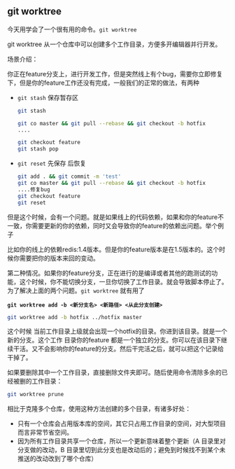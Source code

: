 ## git worktree

今天用学会了一个很有用的命令。`git worktree` 

git worktree 从一个仓库中可以创建多个工作目录，方便多开编辑器并行开发。 

场景介绍：

你正在feature分支上，进行开发工作，但是突然线上有个bug，需要你立即修复下，但是你的feature工作还没有完成，一般我们的正常的做法，有两种

- `git stash` 保存暂存区

  ```bash
  git stash 
  
  git co master && git pull --rebase && git checkout -b hotfix
  ....
  
  git checkout feature
  git stash pop
  ```

- `git reset` 先保存 后恢复

  ```bash
  git add . && git commit -m 'test' 
  git co master && git pull --rebase && git checkout -b hotfix
  ....修复bug
  git checkout feature
  git reset
  ```

但是这个时候，会有一个问题。就是如果线上的代码依赖，如果和你的feature不一致，你需要更新的你的依赖，同时又会导致你的feature的依赖出问题。举个例子

比如你的线上的依赖redis:1.4版本。但是你的feature版本是在1.5版本的。这个时候你需要把你的版本来回的变动。

第二种情况。如果你的feature分支，正在进行的是编译或者其他的跑测试的功能，这个时候，你不能切换分支，一旦你切换了工作目录。就会导致脚本停止了。为了解决上面的两个问题。`git worktree` 就有用了

**`git worktree add -b <新分支名> <新路径> <从此分支创建> `**

```bash
git worktree add -b hotfix ../hotfix master
```

这个时候 当前工作目录上级就会出现一个hotfix的目录。你进到该目录。就是一个新的分支。这个工作 目录你的feature 都是一个独立的分支。你可以在该目录下继续干活。又不会影响你的feature的分支。然后干完活之后，就可以把这个记录给干掉了。

如果要删除其中一个工作目录，直接删除文件夹即可。随后使用命令清除多余的已经被删的工作目录：

```bash
git worktree prune
```

相比于克隆多个仓库，使用这种方法创建的多个目录，有诸多好处：

- 只有一个仓库会占用版本库的空间，其它只占用工作目录的空间，对大型项目而言非常节省空间。
- 因为所有工作目录共享一个仓库，所以一个更新意味着整个更新（A 目录里对分支做的改动，B 目录里切到此分支也是改动后的；避免到时候找不到某个未推送的改动改到了哪个仓库）
